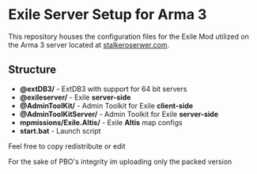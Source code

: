 # Exile Server Setup for Arma 3

This repository houses the configuration files for the Exile Mod utilized on the Arma 3 server located at [stalkeroserwer.com](https://stalkeroserwer.com).

## Structure
- **@extDB3/** - ExtDB3 with support for 64 bit servers
- **@exileserver/** - Exile **server-side**
- **@AdminToolKit/** - Admin Toolkit for Exile **client-side**
- **@AdminToolKitServer/** - Admin Toolkit for Exile **server-side**
- **mpmissions/Exile.Altis/** - Exile **Altis** map configs
- **start.bat** - Launch script

Feel free to copy redistribute or edit

For the sake of PBO's integrity im uploading only the packed version